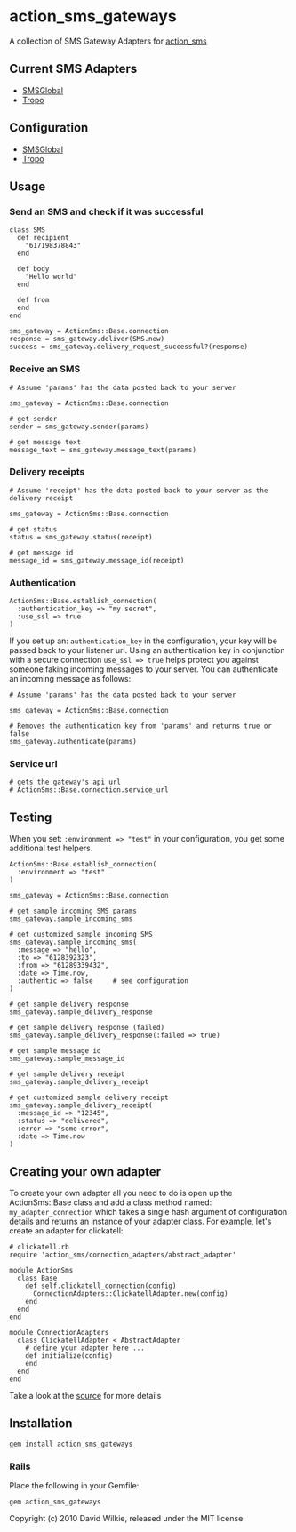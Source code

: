 # action_sms_gateways

A collection of SMS Gateway Adapters for [action_sms](http://github.com/dwilkie/action_sms)

## Current SMS Adapters

* [SMSGlobal](http://www.smsglobal.com)
* [Tropo](http://www.tropo.com)

## Configuration

* [SMSGlobal](/wiki/SMSGlobal)
* [Tropo](/wiki/Tropo)

## Usage

### Send an SMS and check if it was successful

    class SMS
      def recipient
        "617198378843"
      end

      def body
        "Hello world"
      end

      def from
      end
    end

    sms_gateway = ActionSms::Base.connection
    response = sms_gateway.deliver(SMS.new)
    success = sms_gateway.delivery_request_successful?(response)

### Receive an SMS

    # Assume 'params' has the data posted back to your server

    sms_gateway = ActionSms::Base.connection

    # get sender
    sender = sms_gateway.sender(params)

    # get message text
    message_text = sms_gateway.message_text(params)

### Delivery receipts

    # Assume 'receipt' has the data posted back to your server as the delivery receipt

    sms_gateway = ActionSms::Base.connection

    # get status
    status = sms_gateway.status(receipt)

    # get message id
    message_id = sms_gateway.message_id(receipt)

### Authentication

    ActionSms::Base.establish_connection(
      :authentication_key => "my secret",
      :use_ssl => true
    )

If you set up an: `authentication_key` in the configuration, your key will be passed back to your listener url. Using an authentication key in conjunction with a secure connection `use_ssl => true` helps protect you against someone faking incoming messages to your server. You can authenticate an incoming message as follows:

    # Assume 'params' has the data posted back to your server

    sms_gateway = ActionSms::Base.connection

    # Removes the authentication key from 'params' and returns true or false
    sms_gateway.authenticate(params)

### Service url

    # gets the gateway's api url
    # ActionSms::Base.connection.service_url

## Testing

When you set: `:environment => "test"` in your configuration, you get some additional test helpers.

    ActionSms::Base.establish_connection(
      :environment => "test"
    )

    sms_gateway = ActionSms::Base.connection

    # get sample incoming SMS params
    sms_gateway.sample_incoming_sms

    # get customized sample incoming SMS
    sms_gateway.sample_incoming_sms(
      :message => "hello",
      :to => "6128392323",
      :from => "61289339432",
      :date => Time.now,
      :authentic => false     # see configuration
    )

    # get sample delivery response
    sms_gateway.sample_delivery_response

    # get sample delivery response (failed)
    sms_gateway.sample_delivery_response(:failed => true)

    # get sample message id
    sms_gateway.sample_message_id

    # get sample delivery receipt
    sms_gateway.sample_delivery_receipt

    # get customized sample delivery receipt
    sms_gateway.sample_delivery_receipt(
      :message_id => "12345",
      :status => "delivered",
      :error => "some error",
      :date => Time.now
    )

## Creating your own adapter

To create your own adapter all you need to do is open up the ActionSms::Base class
and add a class method named: `my_adapter_connection` which takes a single hash argument of configuration details and returns an instance of your adapter class. For example, let's create an adapter for clickatell:

    # clickatell.rb
    require 'action_sms/connection_adapters/abstract_adapter'

    module ActionSms
      class Base
        def self.clickatell_connection(config)
          ConnectionAdapters::ClickatellAdapter.new(config)
        end
      end
    end

    module ConnectionAdapters
      class ClickatellAdapter < AbstractAdapter
        # define your adapter here ...
        def initialize(config)
        end
      end
    end

Take a look at the [source](tree/master/lib/action_sms_gateways/connection_adapters) for more details

## Installation

    gem install action_sms_gateways

### Rails

Place the following in your Gemfile:

    gem action_sms_gateways

Copyright (c) 2010 David Wilkie, released under the MIT license

